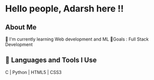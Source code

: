 # Hello people, Adarsh here !!
## About Me

🔳 I'm currently learning Web development and ML
🎯Goals : Full Stack Development

## 🚀 Languages and Tools I Use
C | Python | HTML5 | CSS3

